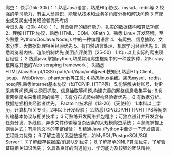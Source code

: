 爬虫：
    快手(15k-30k)：
    1.熟悉Java语言，熟悉Http协议、mysql、redis等
    2.较强的学习能力，有主人翁意识，能够从技术和业务多角度分析和解决问题
    3.有爬虫或反爬虫相关经验者优先考虑    
    今日头条（20k-40k）：
    1、具备强悍的编码能力、扎实的数据结构和算法功底 
    2、理解 HTTP 协议，熟悉 HTML、DOM、XPath 
    3、熟悉 Linux 开发环境，至少熟悉 Python/Go/Java/Node.js 中的一种编程语言 
    4、有爬虫、信息抽取、文本分类、大数据处理相关经验优先 
    5、有自然语言处理、机器学习经验优先 
    6、熟悉浏览器内核、渲染机制优先
    美团点评美团（25-50）
    1.1年+以上实际的爬虫项目经验；
    2.熟悉java,掌握python,熟悉常用爬虫框架中的一种或多种，如Scrapy框架或其他的Web scraping framework；
    3.熟悉HTML/JavaScript/CSS/xpath/url/Ajax/xml等web技知识,熟悉HttpClient、jsoup、WebDriver、phantomjs等工具;
    4.熟悉linux系统，熟悉mysql、redis，nosql等,熟悉Internet基本协议（如TCP/IP. HTTP等）
    5.能够解决封账号、封IP采集等问题,解决网页抓取、信息抽取等问题,构建完善的网络信息收集平台;
    6.负责网络爬虫采集规则的编写；
    7.有分布式爬虫架构经验者优先；
    8.有数据分析、数据挖掘相关经验者优先。
    Factminr技术部（13-26）（天使轮）
    1.本科以上学历，计算机相关专业，2年以上开发经验；
    2.熟悉TCP/UDP/HTTP/HTTPS等网络传输基本协议与相关技术；
    3.可熟练开发网络抓包程序；可独立设计并开发含有任务分发、多线程、异步文件传输等复杂因素的大规模爬虫系统；
    4.熟练掌握正则表达式；有清洗文本的丰富经验；
    5.精通Java /Python中至少一门开发语言，工程能力优秀；
    6.了解主流关系型数据库，如MySQL/PostgreSQL/SQL Server；
    7.了解缓存数据库/消息队列优先；
    8.了解简单的NLP算法优先，了解验证码相关知识优先；
    9.具备良好的沟通能力、学习能力及较强的团队精神。
    

    